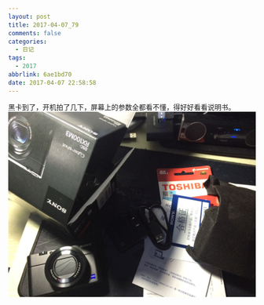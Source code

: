 ```yaml
---
layout: post
title: 2017-04-07_79
comments: false
categories:
  - 日记
tags:
  - 2017
abbrlink: 6ae1bd70
date: 2017-04-07 22:58:58
---
```


  黑卡到了，开机拍了几下，屏幕上的参数全都看不懂，得好好看看说明书。
  ![](/assets/img/2017/1491577095671IMG_0376.jpg)

